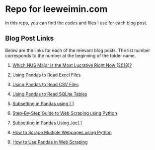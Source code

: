 # Repo for leeweimin.com

In this repo, you can find the codes and files I use for each blog post.

## Blog Post Links

Below are the links for each of the relevant blog posts. The list number corresponds to the number at the beginning of the folder name.

1. [Which NUS Major is the Most Lucrative Right Now (2018)?](https://www.leeweimin.com/2018/11/18/which-nus-major-is-the-most-lucrative-right-now-2018/)

2. [Using Pandas to Read Excel Files](https://www.leeweimin.com/2018/11/21/using-pandas-to-read-excel-files/)

3. [Using Pandas to Read CSV Files](https://www.leeweimin.com/2018/11/24/using-pandas-to-read-csv-files/)

4. [Using Pandas to Read SQLite Tables](https://www.leeweimin.com/2018/11/25/using-pandas-to-read-sqlite-tables/)

5. [Subsetting in Pandas using \[ \]](https://www.leeweimin.com/2018/11/29/subsetting-in-pandas-using/)

6. [Step-By-Step Guide to Web Scraping using Python](https://www.leeweimin.com/2018/12/05/step-by-step-guide-to-web-scraping-using-python/)

7. [Subsetting in Pandas Using .loc\[ \]](https://www.leeweimin.com/2018/12/09/subsetting-in-pandas-using-loc/)

8. [How to Scrape Multiple Webpages using Python](https://www.leeweimin.com/2018/12/23/how-to-scrape-multiple-webpages-using-python/)

9. [How to Use Pandas in Web Scraping](https://www.leeweimin.com/2018/12/29/how-to-use-pandas-in-web-scraping/)
